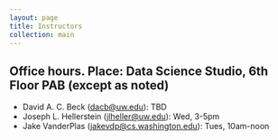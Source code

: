 ```yaml
---
layout: page
title: Instructors
collection: main
---
```


## Office hours. Place: Data Science Studio, 6th Floor PAB (except as noted)

- David A. C. Beck (dacb@uw.edu): TBD
- Joseph L. Hellerstein (jlheller@uw.edu): Wed, 3-5pm
- Jake VanderPlas (jakevdp@cs.washington.edu): Tues, 10am-noon
